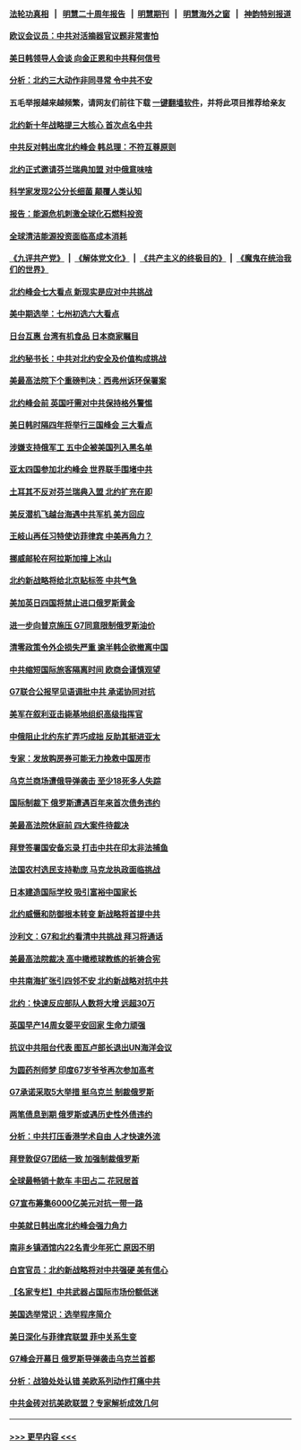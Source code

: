 #### [法轮功真相](https://github.com/gfw-breaker/truth/blob/master/README.md?t=0) &nbsp;&nbsp;|&nbsp;&nbsp; [明慧二十周年报告](https://github.com/gfw-breaker/mh-reports/blob/master/README.md?t=0) &nbsp;&nbsp;|&nbsp;&nbsp;[明慧期刊](https://github.com/gfw-breaker/mh-qikan) &nbsp;&nbsp;|&nbsp;&nbsp; [明慧海外之窗](https://github.com/gfw-breaker/mh-news/blob/master/README.md?t=0) &nbsp;&nbsp;|&nbsp;&nbsp; [神韵特别报道](https://github.com/gfw-breaker/mh-news/blob/master/shenyun.md?t=0)
#### [欧议会议员：中共对活摘器官议题非常害怕](../pages/nsc418/n13770228.md?t=06300851) 
#### [美日韩领导人会谈 向金正恩和中共释何信号](../pages/nsc418/n13770127.md?t=06300851) 
#### [分析：北约三大动作非同寻常 令中共不安](../pages/nsc418/n13770139.md?t=06300851) 
#### 五毛举报越来越频繁，请网友们前往下载 [一键翻墙软件](https://github.com/gfw-breaker/ssr-accounts)，并将此项目推荐给亲友
#### [北约新十年战略提三大核心 首次点名中共](../pages/nsc418/n13770147.md?t=06300851) 
#### [中共反对韩出席北约峰会 韩总理：不符互尊原则](../pages/nsc418/n13770144.md?t=06300851) 
#### [北约正式邀请芬兰瑞典加盟 对中俄意味啥](../pages/nsc418/n13770053.md?t=06300851) 
#### [科学家发现2公分长细菌 颠覆人类认知](../pages/nsc418/n13770091.md?t=06300851) 
#### [报告：能源危机刺激全球化石燃料投资](../pages/nsc418/n13770029.md?t=06300851) 
#### [全球清洁能源投资面临高成本消耗](../pages/nsc418/n13770024.md?t=06300851) 
#### [《九评共产党》](https://github.com/begood0513/9ping.md/blob/master/README.md) &nbsp;|&nbsp; [《解体党文化》](../../../../jtdwh.md/blob/master/README.md)  &nbsp;|&nbsp; [《共产主义的终极目的》](../../../../gczydzjmd.md/blob/master/README.md) &nbsp;|&nbsp; [《魔鬼在统治我们的世界》](../../../../mgztzwmdsj.md/blob/master/README.md) 
#### [北约峰会七大看点 新现实是应对中共挑战](../pages/nsc418/n13769989.md?t=06300851) 
#### [美中期选举：七州初选六大看点](../pages/nsc418/n13769936.md?t=06300851) 
#### [日台互惠 台湾有机食品 日本商家瞩目](../pages/nsc418/n13769960.md?t=06300851) 
#### [北约秘书长：中共对北约安全及价值构成挑战](../pages/nsc418/n13769831.md?t=06300851) 
#### [美最高法院下个重磅判决：西弗州诉环保署案](../pages/nsc418/n13769362.md?t=06300851) 
#### [北约峰会前 英国吁需对中共保持格外警惕](../pages/nsc418/n13769720.md?t=06300851) 
#### [美日韩时隔四年将举行三国峰会 三大看点](../pages/nsc418/n13769746.md?t=06300851) 
#### [涉嫌支持俄军工 五中企被美国列入黑名单](../pages/nsc418/n13769660.md?t=06300851) 
#### [亚太四国参加北约峰会 世界联手围堵中共](../pages/nsc418/n13769462.md?t=06300851) 
#### [土耳其不反对芬兰瑞典入盟 北约扩充在即](../pages/nsc418/n13769476.md?t=06300851) 
#### [美反潜机飞越台海遇中共军机 美方回应](../pages/nsc418/n13769433.md?t=06300851) 
#### [王岐山再任习特使访菲律宾 中美再角力？](../pages/nsc418/n13769385.md?t=06300851) 
#### [挪威邮轮在阿拉斯加撞上冰山](../pages/nsc418/n13769426.md?t=06300851) 
#### [北约新战略将给北京贴标签 中共气急](../pages/nsc418/n13769418.md?t=06300851) 
#### [美加英日四国将禁止进口俄罗斯黄金](../pages/nsc418/n13769420.md?t=06300851) 
#### [进一步向普京施压 G7同意限制俄罗斯油价](../pages/nsc418/n13769361.md?t=06300851) 
#### [清零政策令外企损失严重 逾半韩企欲撤离中国](../pages/nsc418/n13769374.md?t=06300851) 
#### [中共缩短国际旅客隔离时间 欧商会谨慎观望](../pages/nsc418/n13769210.md?t=06300851) 
#### [G7联合公报罕见语调批中共 承诺协同对抗](../pages/nsc418/n13769314.md?t=06300851) 
#### [美军在叙利亚击毙基地组织高级指挥官](../pages/nsc418/n13769102.md?t=06300851) 
#### [中俄阻止北约东扩弄巧成拙 反助其挺进亚太](../pages/nsc418/n13768822.md?t=06300851) 
#### [专家：发放购房券可能无力挽救中国房市](../pages/nsc418/n13769001.md?t=06300851) 
#### [乌克兰商场遭俄导弹袭击 至少18死多人失踪](../pages/nsc418/n13768836.md?t=06300851) 
#### [国际制裁下 俄罗斯遭遇百年来首次债务违约](../pages/nsc418/n13768692.md?t=06300851) 
#### [美最高法院休庭前 四大案件待裁决](../pages/nsc418/n13768668.md?t=06300851) 
#### [拜登签署国安备忘录 打击中共在印太非法捕鱼](../pages/nsc418/n13768729.md?t=06300851) 
#### [法国农村选民支持勒庞 马克龙执政面临挑战](../pages/nsc418/n13768727.md?t=06300851) 
#### [日本建造国际学校 吸引富裕中国家长](../pages/nsc418/n13768661.md?t=06300851) 
#### [北约威慑和防御根本转变 新战略将首提中共](../pages/nsc418/n13768665.md?t=06300851) 
#### [沙利文：G7和北约看清中共挑战 拜习将通话](../pages/nsc418/n13768652.md?t=06300851) 
#### [美最高法院裁决 高中橄榄球教练的祈祷合宪](../pages/nsc418/n13768604.md?t=06300851) 
#### [中共南海扩张引四邻不安 北约新战略对抗中共](../pages/nsc418/n13768632.md?t=06300851) 
#### [北约：快速反应部队人数将大增 远超30万](../pages/nsc418/n13768594.md?t=06300851) 
#### [英国早产14周女婴平安回家 生命力顽强](../pages/nsc418/n13768227.md?t=06300851) 
#### [抗议中共阻台代表 图瓦卢部长退出UN海洋会议](../pages/nsc418/n13768461.md?t=06300851) 
#### [为圆药剂师梦 印度67岁爷爷再次参加高考](../pages/nsc418/n13768255.md?t=06300851) 
#### [G7承诺采取5大举措 挺乌克兰 制裁俄罗斯](../pages/nsc418/n13768462.md?t=06300851) 
#### [两笔债息到期 俄罗斯或遇历史性外债违约](../pages/nsc418/n13768372.md?t=06300851) 
#### [分析：中共打压香港学术自由 人才快速外流](../pages/nsc418/n13768191.md?t=06300851) 
#### [拜登敦促G7团结一致 加强制裁俄罗斯](../pages/nsc418/n13768111.md?t=06300851) 
#### [全球最畅销十款车 丰田占二 花冠居首](../pages/nsc418/n13763164.md?t=06300851) 
#### [G7宣布筹集6000亿美元对抗一带一路](../pages/nsc418/n13767783.md?t=06300851) 
#### [中美就日韩出席北约峰会强力角力](../pages/nsc418/n13767842.md?t=06300851) 
#### [南非乡镇酒馆内22名青少年死亡 原因不明](../pages/nsc418/n13767905.md?t=06300851) 
#### [白宫官员：北约新战略将对中共强硬 美有信心](../pages/nsc418/n13767901.md?t=06300851) 
#### [【名家专栏】中共武器占国际市场份额低迷](../pages/nsc418/n13767741.md?t=06300851) 
#### [美国选举常识：选举程序简介](../pages/nsc418/n13767814.md?t=06300851) 
#### [美日深化与菲律宾联盟 菲中关系生变](../pages/nsc418/n13767862.md?t=06300851) 
#### [G7峰会开幕日 俄罗斯导弹袭击乌克兰首都](../pages/nsc418/n13767843.md?t=06300851) 
#### [分析：战狼处处认错 美欧系列动作打痛中共](../pages/nsc418/n13767077.md?t=06300851) 
#### [中共金砖对抗美欧联盟？专家解析成效几何](../pages/nsc418/n13766960.md?t=06300851) 

----
#### [ >>> 更早内容 <<< ](../indexes/nsc418-earlier.md)
